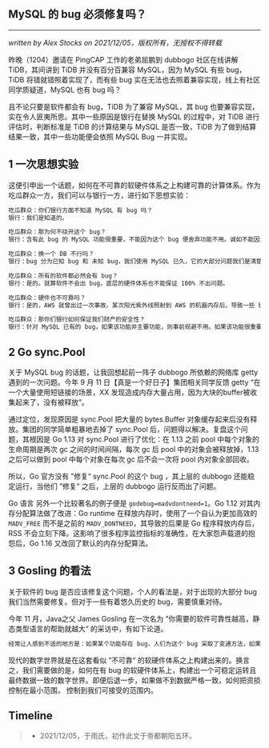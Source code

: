 ## MySQL 的 bug 必须修复吗？ ##
---
*written by Alex Stocks on 2021/12/05，版权所有，无授权不得转载*

昨晚（1204）邀请在 PingCAP 工作的老弟屈鹏到 dubbogo 社区在线讲解 TiDB，其间讲到 TiDB 并没有百分百兼容 MySQL，因为 MySQL 有些 bug，TiDB 将错就错照着实现了，而有些 bug 实在无法也去照着兼容实现，线上有社区同学质疑道，MySQL 也有 bug 吗？

且不论只要是软件都会有 bug，TiDB 为了兼容 MySQL，其 bug 也要兼容实现，实在令人匪夷所思。其中一些原因是银行在替换 MySQL 的过程中，对 TiDB 进行评估时，判断标准是 TiDB 的计算结果与 MySQL 是否一致，TiDB 为了做到结算结果一致，其中一些功能便会依照 MySQL Bug 一并实现。

## 1 一次思想实验

这便引申出一个话题，如何在不可靠的软硬件体系之上构建可靠的计算体系。作为吃瓜群众一方，我们可以与银行一方，进行如下思想实验：

```bash
吃瓜群众：你们银行方面不知道 MySQL 有 bug 吗？
银行：我们是知道的。

吃瓜群众：那为何不绕开这个 bug？
银行：含有此 bug 的 MySQL 功能很重要，不能因为这个 bug 便舍弃功能不用。诚如不能因为会拉屎撒尿，便否认熊猫不是可爱的动物。

吃瓜群众：换一个 DB 不行吗？
银行：bug 分为已知 bug 和 未知 bug，我们使用 MySQL 已久，它的大部分问题我们是清楚的。如果换一个我们不熟悉的 DB，且不说切换后导致的开发运维成本，新 DB 即便保证在这个功能上无 bug，它肯定还有其他潜在的 bug，因为所有的软件都有 bug。或者说，他们都不会保证他们 100% 不会不出 bug。

吃瓜群众：所有的软件都必然会有 bug？
银行：是的。就算软件不会出 bug，底层的硬件体系也不能保证 100% 不出问题。

吃瓜群众：硬件也不可靠吗？
银行：是的，AWS 就曾出过一次事故，某次阳光紫外线照射到 AWS 的机器内存后，导致一些 bit 位翻转，而新数据的 checksum 恰好又与老数据的 checksum 一致，这便导致了一次严重事故。当然这种事故，大概也只有亚马逊这种级别的公司有实力和意愿去追究发现，如果资损不严重，一般实体是不愿意去深究的。其实我们的整个通信体系也不是 100% 可靠的，譬如 TCP 协议以及其依赖的 IP 层协议包都有一个 checksum 字段，这些都是整个软硬件体系不可靠的明证。

吃瓜群众：那你们银行如何保证我们财产的安全性？
银行：针对 MySQL 已有的 bug，如果该功能非主要功能，则事前规避不用。如果该功能很重要，则调查触发已知 bug 的边缘条件，然后在上层应用中规避。银行每天还会进行常规性的对账，核对资损，通过事后补偿的手段保证资金的绝对安全性。
```

## 2 Go sync.Pool

关于 MySQL bug 的话题，让我回想起前一阵子 dubbogo 所依赖的网络库 getty 遇到的一次问题。今年 9 月 11 日【真是一个好日子】集团相关同学反馈 getty “在一个大量使用短链接的场景，XX 发现造成内存大量占用，因为大块的buffer被收集起来了，没有被释放”。

通过定位，发现原因是 sync.Pool 把大量的 bytes.Buffer 对象缓存起来后没有释放。集团的同学简单粗暴地去掉了 sync.Pool 后，问题得以解决。复盘这个问题，其根因是 Go 1.13 对 sync.Pool 进行了优化：在 1.13 之前 pool 中每个对象的生命周期是两次 gc 之间的时间间隔，每次 gc 后 pool 中的对象会被释放掉，1.13 之后可以做到 pool 中每个对象在每次 gc 后不会一次将 pool 内对象全部回收。

所以，Go 官方没有 ”修复“ sync.Pool 的这个 bug ，其上层的 dubbogo 还能稳定运行，当他们 ”修复“ 之后，上层的 dubbogo 运行反而出了问题。

Go 语言 另外一个比较著名的例子便是 `godebug=madvdontneed=1`。Go 1.12 对其内存分配算法做了改进：Go runtime 在释放内存时，使用了一个自认为更加高效的 `MADV_FREE` 而不是之前的 `MADV_DONTNEED`，其导致的后果是 Go 程序释放内存后，RSS 不会立刻下降。这影响了很多程序监控指标的准确性，在大家怨声载道的抱怨后，Go 1.16 又改回了默认的内存分配算法。

## 3 Gosling 的看法

关于软件的 bug 是否应该修复这个问题，个人的看法是，对于出现的大部分 bug 我们当然需要修复。但对于一些有着悠久历史的 bug，需要慎重对待。

今年 11 月，Java之父 James Gosling 在一次名为 ”你需要的软件可靠性越高，静态类型语言的帮助就越大“ 的采访中，有如下论道。

```java
经常让人感到不适的地方是：如果某个功能存在 bug，人们为这个 bug 采取了变通方法，如果你修复了 bug，你可能会打破这些变通方法。在 Java 世界中，确实有过这样的例子，我们要么决定不修复 bug，要么引入一种正确的方法，这甚至体现在硬件上。
```

现代的数字世界就是在这套看似 ”不可靠“ 的软硬件体系之上构建出来的。换言之，我们需要做的是，如何在有 bug 的软硬件体系上，构建出一个可稳定运转且最终数据一致的数字世界。即便后退一步，如果做不到数据严格一致，如何把资损控制在最小范围， 控制到我们可接受的范围内。

## Timeline ##

>- 2021/12/05，于雨氏，初作此文于帝都朝阳五环。

